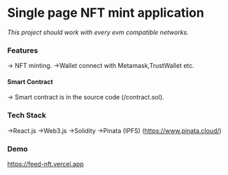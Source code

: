 # Single page NFT mint application
*This project should work with every evm compatible networks.*
### Features
-> NFT minting.
->Wallet connect with Metamask,TrustWallet etc.

#### Smart Contract
-> Smart contract is in the source code (/contract.sol).

### Tech Stack
->React.js
->Web3.js
->Solidity
->Pinata (IPFS) (https://www.pinata.cloud/)

### Demo
https://feed-nft.vercel.app




